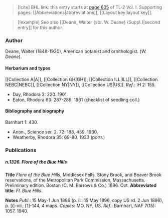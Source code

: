 > [!cite] BHL link: this entry starts at [page 605](https://www.biodiversitylibrary.org/item/103414#page/653/mode/1up) of TL-2 Vol. I.
> Supporting pages: [[Abbreviations|abbreviations]], [[Layout key|layout key]].

> [!example] See also [[Deane, Walter {std. W. Deane} (Suppl.)|second entry]] for this author

### Author

Deane, Walter (1848-1930), American botanist and ornithologist. (*W. Deane*).

#### Herbarium and types

[[Collection A|A]], [[Collection GH|GH]], [[Collection ILL|ILL]], [[Collection NEBC|NEBC]], [[Collection NY|NY]], [[Collection US|US]].
*Ref*.: IH 2: 155.
- Day, Rhodora 3: 220. 1901.
- Eaton, Rhodora 63: 287-289. 1961 (checklist of seedling coll.)

#### Bibliography and biography

Barnhart 1: 430.
- Anon., Science ser. 2. 72: 188, 459. 1930.
- Weatherby, Rhodora 35: 69-80. 1933 (portr.)

### Publications

##### n.1326. Flora of the Blue Hills

**Title**
*Flora of the Blue Hills*, Middlesex Fells, Stony Brook, and Beaver Brook reservations, of the Metropolitan Park Commission, Massachusetts. Preliminary edition. Boston (C. M. Barrows & Co.) 1896. Oct.
**Abbreviated title**: *Fl. Blue Hills*.

**Notes**
*Publ*.: 15 May-1 Jun 1896 (p. iii: 15 May 1896, copy US rd. 2 Jun 1896), p. \[i\]-viii, \[1\]-144, 4 maps. *Copies*: MO, NY, US.
*Ref*.: Barnhart, NAF 7(15): 1057. 1940.

